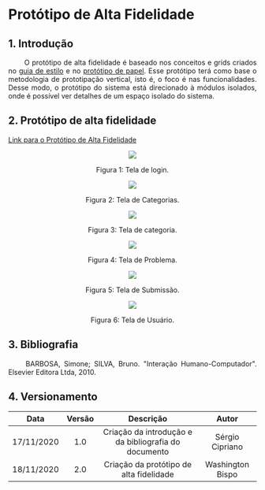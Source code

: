 # Protótipo de Alta Fidelidade

## 1. Introdução

<p align="justify"> &emsp;&emsp; O protótipo de alta fidelidade é baseado nos conceitos e grids criados no <a href="https://interacao-humano-computador.github.io/2020.1-UVaJudge/entrega_3/guia_estilo/#31-disposicao-espacial-e-grid">guia de estilo</a> e no <a href="https://interacao-humano-computador.github.io/2020.1-UVaJudge/entrega_5/prototipo_papel/prototipo_baixa/">protótipo de papel</a>. Esse protótipo terá como base o metodologia de prototipação vertical, isto é, o foco é nas funcionalidades. Desse modo, o protótipo do sistema está direcionado à módulos isolados, onde é possível ver detalhes de um espaço isolado do sistema.</p>

## 2. Protótipo de alta fidelidade

<a href="https://www.figma.com/proto/WdhBwMGY9KMIELaV0DecXF/IHC-uva?scaling=min-zoom&node-id=2%3A2">Link para o Protótipo de Alta Fidelidade</a>

<p align="center">
    <img align="center" src="https://media.discordapp.net/attachments/752587900377628756/778743232439255070/Tela_Login.png">
    <p align="center">Figura 1: Tela de login.</p>
</p>
<p align="center">
    <img align="center" src="https://cdn.discordapp.com/attachments/752587900377628756/778743234725150770/Tela_Categorias.png">
    <p align="center">Figura 2: Tela de Categorias.</p>
</p>
<p align="center">
    <img align="center" src="https://cdn.discordapp.com/attachments/752587900377628756/778743237459312681/BancoDeProblemas_1.png">
    <p align="center">Figura 3: Tela de categoria.</p>
</p>
<p align="center">
    <img align="center" src="https://media.discordapp.net/attachments/752587900377628756/778743224751226890/Tela_Problemas.png">
    <p align="center">Figura 4: Tela de Problema.</p>
</p>
<p align="center">
    <img align="center" src="https://media.discordapp.net/attachments/752587900377628756/778743236252139570/BancoDeProblemas.png">
    <p align="center">Figura 5: Tela de Submissão.</p>
</p>
<p align="center">
    <img align="center" src="https://media.discordapp.net/attachments/752587900377628756/778743238805815326/Usuario.png">
    <p align="center">Figura 6: Tela de Usuário.</p>
</p>

## 3. Bibliografia

<p align="justify"> &emsp;&emsp; BARBOSA, Simone; SILVA, Bruno. "Interação Humano-Computador". Elsevier Editora Ltda, 2010.</p>

## 4. Versionamento

|Data|Versão|Descrição|Autor|
|:-:|:-:|:-:|:-:|
|17/11/2020|1.0|Criação da introdução e da bibliografia do documento|Sérgio Cipriano|
|18/11/2020|2.0|Criação da protótipo de alta fidelidade|Washington Bispo|

